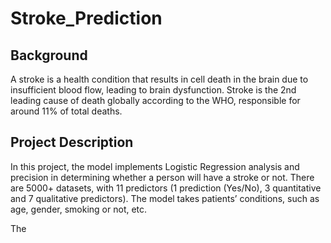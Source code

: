 # Stroke_Prediction
## Background
A stroke is a health condition that results in cell death in the brain due to insufficient  blood flow, leading to brain dysfunction. Stroke is the 2nd leading cause of death globally according to the WHO, responsible for around 11% of total deaths. 

## Project Description
In this project, the model implements Logistic Regression analysis and precision in determining whether a person will have a stroke or not. There are 5000+ datasets, with 11 predictors (1 prediction (Yes/No), 3 quantitative and 7 qualitative predictors). The model takes patients’ conditions, such as age, gender, smoking or not, etc. 

The 
